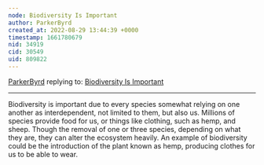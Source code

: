 ```yaml
---
node: Biodiversity Is Important 
author: ParkerByrd
created_at: 2022-08-29 13:44:39 +0000
timestamp: 1661780679
nid: 34919
cid: 30549
uid: 809822
---
```




[ParkerByrd](../profile/ParkerByrd) replying to: [Biodiversity Is Important ](../notes/TheChessGym/08-29-2022/biodiversity-is-important)

----
Biodiversity is important due to every species somewhat relying on one another as interdependent, not limited to them, but also us. Millions of species provide food for us, or things like clothing, such as hemp, and sheep. Though the removal of one or three species, depending on what they are, they can alter the ecosystem heavily. An example of biodiversity could be the introduction of the plant known as hemp, producing clothes for us to be able to wear.